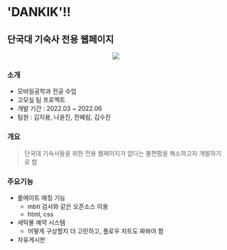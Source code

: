 # 'DANKIK'!!
## 단국대 기숙사 전용 웹페이지

<p align="center"><img src="https://user-images.githubusercontent.com/127607722/234476032-9ccbeb74-ffea-44a8-844d-8b43ae21e4cb.png"></p>



### 소개
- 모바일공학과 전공 수업
- 고모실 팀 프로젝트
- 개발 기간 : 2022.03 ~ 2022.06 
- 팀원 : 김지용, 나윤진, 전혜림, 김수진

### 개요
> 단국대 기숙사들을 위한 전용 웹페이지가 없다는 불편함을 해소하고자 개발하기로 함

### 주요기능 

- 룸메이트 매칭 기능
  - mbti 검사와 같은 오픈소스 이용
  - html, css
- 세탁물 예약 시스템 
  - 어떻게 구상할지 더 고민하고, 플로우 차트도 짜봐야 함
- 자유게시판





